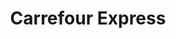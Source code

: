 ---
title: "Carrefour Express"
url: /ciudad-autonoma-de-buenos-aires/carrefour-express-avenida-nazca/
shop: Lebensmittel
---